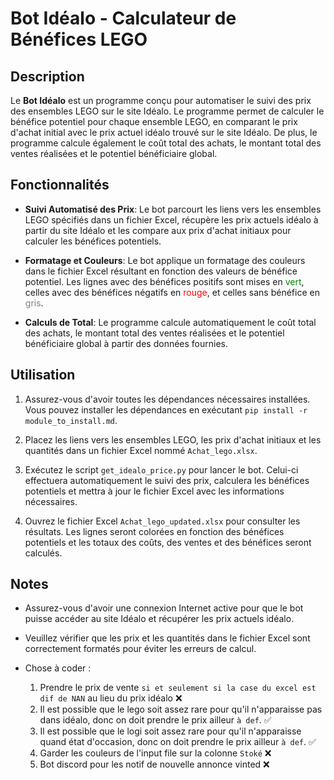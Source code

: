 # Bot Idéalo - Calculateur de Bénéfices LEGO

## Description

Le **Bot Idéalo** est un programme conçu pour automatiser le suivi des prix des ensembles LEGO sur le site Idéalo. Le programme permet de calculer le bénéfice potentiel pour chaque ensemble LEGO, en comparant le prix d'achat initial avec le prix actuel idéalo trouvé sur le site Idéalo. De plus, le programme calcule également le coût total des achats, le montant total des ventes réalisées et le potentiel bénéficiaire global.

## Fonctionnalités

- **Suivi Automatisé des Prix**: Le bot parcourt les liens vers les ensembles LEGO spécifiés dans un fichier Excel, récupère les prix actuels idéalo à partir du site Idéalo et les compare aux prix d'achat initiaux pour calculer les bénéfices potentiels.

- **Formatage et Couleurs**: Le bot applique un formatage des couleurs dans le fichier Excel résultant en fonction des valeurs de bénéfice potentiel. Les lignes avec des bénéfices positifs sont mises en <span style="color:green">vert</span>, celles avec des bénéfices négatifs en <span style="color:red">rouge</span>, et celles sans bénéfice en <span style="color:grey">gris</span>.

- **Calculs de Total**: Le programme calcule automatiquement le coût total des achats, le montant total des ventes réalisées et le potentiel bénéficiaire global à partir des données fournies.

## Utilisation

1. Assurez-vous d'avoir toutes les dépendances nécessaires installées. Vous pouvez installer les dépendances en exécutant `pip install -r module_to_install.md`.

2. Placez les liens vers les ensembles LEGO, les prix d'achat initiaux et les quantités dans un fichier Excel nommé `Achat_lego.xlsx`.

3. Exécutez le script `get_idealo_price.py` pour lancer le bot. Celui-ci effectuera automatiquement le suivi des prix, calculera les bénéfices potentiels et mettra à jour le fichier Excel avec les informations nécessaires.

4. Ouvrez le fichier Excel `Achat_lego_updated.xlsx` pour consulter les résultats. Les lignes seront colorées en fonction des bénéfices potentiels et les totaux des coûts, des ventes et des bénéfices seront calculés.

## Notes

- Assurez-vous d'avoir une connexion Internet active pour que le bot puisse accéder au site Idéalo et récupérer les prix actuels idéalo.

- Veuillez vérifier que les prix et les quantités dans le fichier Excel sont correctement formatés pour éviter les erreurs de calcul.

- Chose à coder : 
    1.  Prendre le prix de vente `si et seulement si la case du excel est dif de NAN` au lieu du prix idéalo ❌
    2.  Il est possible que le lego soit assez rare pour qu'il n'apparaisse pas dans idéalo, donc on doit prendre le prix ailleur `à def`. ✅
    3.  Il est possible que le logi soit assez rare pour qu'il n'apparaisse quand état d'occasion, donc on doit prendre le prix ailleur `à def`. ✅
    4.  Garder les couleurs de l'input file sur la colonne `Stoké` ❌
    5.  Bot discord pour les notif de nouvelle annonce vinted ❌